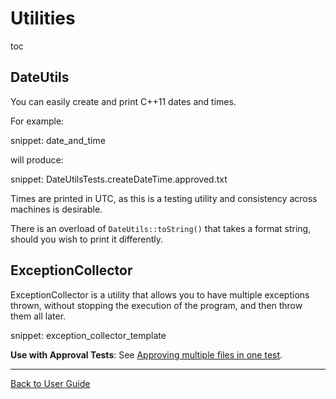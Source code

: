 <a id="top"></a>

# Utilities

toc

## DateUtils

You can easily create and print C++11 dates and times.

For example:

snippet: date_and_time

will produce:

snippet: DateUtilsTests.createDateTime.approved.txt

Times are printed in UTC, as this is a testing utility and consistency across machines is desirable.

There is an overload of `DateUtils::toString()` that takes a format string, should you wish to print it differently.


## ExceptionCollector

ExceptionCollector is a utility that allows you to have multiple exceptions thrown, without stopping the execution of the program, and then throw them all later.

snippet: exception_collector_template

**Use with Approval Tests**: See [Approving multiple files in one test](/doc/MultipleOutputFilesPerTest.md#approving-multiple-files-in-one-test).

---

[Back to User Guide](/doc/README.md#top)
